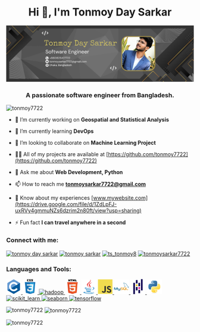 <h1 align="center">Hi 👋, I'm Tonmoy Day Sarkar</h1>

<div align="center"><img src="https://github.com/tonmoy7722/tonmoy7722/blob/main/mybanner.png"></div>
  
<h3 align="center">A passionate software engineer from Bangladesh.</h3>

<p align="left"> <img src="https://komarev.com/ghpvc/?username=tonmoy7722&label=Profile%20views&color=0e75b6&style=flat" alt="tonmoy7722" /> </p>

- 🔭 I’m currently working on **Geospatial and Statistical Analysis**

- 🌱 I’m currently learning **DevOps**

- 👯 I’m looking to collaborate on **Machine Learning Project**

- 👨‍💻 All of my projects are available at [https://github.com/tonmoy7722](https://github.com/tonmoy7722)

- 💬 Ask me about **Web Development, Python**

- 📫 How to reach me **tonmoysarkar7722@gmail.com**

- 📄 Know about my experiences [www.mywebsite.com](https://drive.google.com/file/d/1ZdLpFJ-uxRVy4gmmuNZs6dzrim2n80ft/view?usp=sharing)

- ⚡ Fun fact **I can travel anywhere in a second**

<h3 align="left">Connect with me:</h3>
<p align="left">
<a href="https://www.linkedin.com/in/tonmoy-day-sarkar-6502842b6/" target="blank"><img align="center" src="https://raw.githubusercontent.com/rahuldkjain/github-profile-readme-generator/master/src/images/icons/Social/linked-in-alt.svg" alt="tonmoy day sarkar" height="30" width="40" /></a>
<a href="https://www.facebook.com/profile.php?id=100071804127154" target="blank"><img align="center" src="https://raw.githubusercontent.com/rahuldkjain/github-profile-readme-generator/master/src/images/icons/Social/facebook.svg" alt="tonmoy sarkar" height="30" width="40" /></a>
<a href="https://instagram.com/ts_tonmoy8" target="blank"><img align="center" src="https://raw.githubusercontent.com/rahuldkjain/github-profile-readme-generator/master/src/images/icons/Social/instagram.svg" alt="ts_tonmoy8" height="30" width="40" /></a>
<a href="https://www.hackerrank.com/tonmoysarkar7722" target="blank"><img align="center" src="https://raw.githubusercontent.com/rahuldkjain/github-profile-readme-generator/master/src/images/icons/Social/hackerrank.svg" alt="tonmoysarkar7722" height="30" width="40" /></a>
</p>

<h3 align="left">Languages and Tools:</h3>
<p align="left"> <a href="https://www.cprogramming.com/" target="_blank" rel="noreferrer"> <img src="https://raw.githubusercontent.com/devicons/devicon/master/icons/c/c-original.svg" alt="c" width="40" height="40"/> </a> <a href="https://www.w3schools.com/css/" target="_blank" rel="noreferrer"> <img src="https://raw.githubusercontent.com/devicons/devicon/master/icons/css3/css3-original-wordmark.svg" alt="css3" width="40" height="40"/> </a> <a href="https://hadoop.apache.org/" target="_blank" rel="noreferrer"> <img src="https://www.vectorlogo.zone/logos/apache_hadoop/apache_hadoop-icon.svg" alt="hadoop" width="40" height="40"/> </a> <a href="https://www.w3.org/html/" target="_blank" rel="noreferrer"> <img src="https://raw.githubusercontent.com/devicons/devicon/master/icons/html5/html5-original-wordmark.svg" alt="html5" width="40" height="40"/> </a> <a href="https://www.java.com" target="_blank" rel="noreferrer"> <img src="https://raw.githubusercontent.com/devicons/devicon/master/icons/java/java-original.svg" alt="java" width="40" height="40"/> </a> <a href="https://developer.mozilla.org/en-US/docs/Web/JavaScript" target="_blank" rel="noreferrer"> <img src="https://raw.githubusercontent.com/devicons/devicon/master/icons/javascript/javascript-original.svg" alt="javascript" width="40" height="40"/> </a> <a href="https://www.mysql.com/" target="_blank" rel="noreferrer"> <img src="https://raw.githubusercontent.com/devicons/devicon/master/icons/mysql/mysql-original-wordmark.svg" alt="mysql" width="40" height="40"/> </a> <a href="https://pandas.pydata.org/" target="_blank" rel="noreferrer"> <img src="https://raw.githubusercontent.com/devicons/devicon/2ae2a900d2f041da66e950e4d48052658d850630/icons/pandas/pandas-original.svg" alt="pandas" width="40" height="40"/> </a> <a href="https://www.python.org" target="_blank" rel="noreferrer"> <img src="https://raw.githubusercontent.com/devicons/devicon/master/icons/python/python-original.svg" alt="python" width="40" height="40"/> </a> <a href="https://scikit-learn.org/" target="_blank" rel="noreferrer"> <img src="https://upload.wikimedia.org/wikipedia/commons/0/05/Scikit_learn_logo_small.svg" alt="scikit_learn" width="40" height="40"/> </a> <a href="https://seaborn.pydata.org/" target="_blank" rel="noreferrer"> <img src="https://seaborn.pydata.org/_images/logo-mark-lightbg.svg" alt="seaborn" width="40" height="40"/> </a> <a href="https://www.tensorflow.org" target="_blank" rel="noreferrer"> <img src="https://www.vectorlogo.zone/logos/tensorflow/tensorflow-icon.svg" alt="tensorflow" width="40" height="40"/> </a> </p>

<p><img align="left" src="https://github-readme-stats.vercel.app/api/top-langs?username=tonmoy7722&show_icons=true&locale=en&layout=compact" alt="tonmoy7722" /></p>

<p>&nbsp;<img align="center" src="https://github-readme-stats.vercel.app/api?username=tonmoy7722&show_icons=true&locale=en" alt="tonmoy7722" /></p>

<p><img align="center" src="https://github-readme-streak-stats.herokuapp.com/?user=tonmoy7722&" alt="tonmoy7722" /></p>

